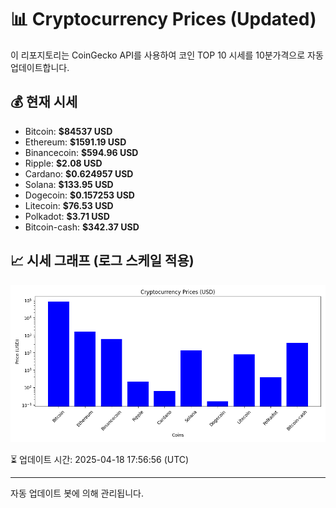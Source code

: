 
# 📊 Cryptocurrency Prices (Updated)

이 리포지토리는 CoinGecko API를 사용하여 코인 TOP 10 시세를 10분가격으로 자동 업데이트합니다.

## 💰 현재 시세
- Bitcoin: **$84537 USD**
- Ethereum: **$1591.19 USD**
- Binancecoin: **$594.96 USD**
- Ripple: **$2.08 USD**
- Cardano: **$0.624957 USD**
- Solana: **$133.95 USD**
- Dogecoin: **$0.157253 USD**
- Litecoin: **$76.53 USD**
- Polkadot: **$3.71 USD**
- Bitcoin-cash: **$342.37 USD**

## 📈 시세 그래프 (로그 스케일 적용)
![Crypto Prices](crypto_prices.png)

⏳ 업데이트 시간: 2025-04-18 17:56:56 (UTC)

---
자동 업데이트 봇에 의해 관리됩니다.
